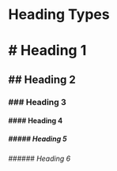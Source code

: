# __Heading Types__

# # Heading 1  
## ## Heading 2  
### ### Heading 3 
#### #### Heading 4
##### ##### Heading 5
###### ###### Heading 6
